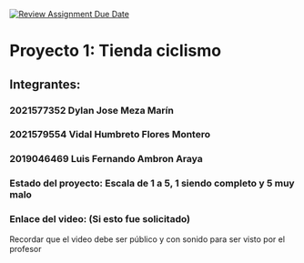 [![Review Assignment Due Date](https://classroom.github.com/assets/deadline-readme-button-24ddc0f5d75046c5622901739e7c5dd533143b0c8e959d652212380cedb1ea36.svg)](https://classroom.github.com/a/-64Cssly)
# Proyecto 1: Tienda ciclismo
## Integrantes:
### 2021577352 Dylan Jose Meza Marín
### 2021579554 Vidal Humbreto Flores Montero
### 2019046469 Luis Fernando Ambron Araya
### Estado del proyecto: Escala de 1 a 5, 1 siendo completo y 5 muy malo
### Enlace del video: (Si esto fue solicitado)
Recordar que el video debe ser público y con sonido para ser visto por el profesor
